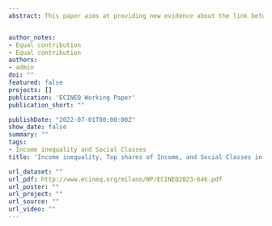 ```yaml
---
abstract: This paper aims at providing new evidence about the link between personal and functional distribution and top-shares composition. We apply a novel class scheme based on two key features of contemporary capitalism i.e., individuals/households receiving multiple types of incomes, and the role of managers. The empirical application in Germany, Spain, and Italy over the period 2000-2017 reveals two main results. First, we observe a direct link between personal and functional distributions. In particular, a marginal increase in wages received by labourers would reduce inequality, whereas those received by capitalist households would increasing it. Second, we find that a significant portion of labour income at the top of the income distribution corresponds to wages received by capitalist households. We conclude that although the linear correspondence between income source and class location is more blurred today than it was 200 years ago, a class divide is still clear.


author_notes:
- Equal contribution
- Equal contribution
authors:
- admin
doi: ""
featured: false
projects: []
publication: 'ECINEQ Working Paper'
publication_short: ""

publishDate: "2022-07-01T00:00:00Z"
show_date: false
summary: ""
tags: 
- Income inequality and Social Classes
title: 'Income inequality, Top shares of Income, and Social Classes in the 21st Century'

url_dataset: ""
url_pdf: http://www.ecineq.org/milano/WP/ECINEQ2023-646.pdf
url_poster: ""
url_project: ""
url_source: ""
url_video: ""
---
```




